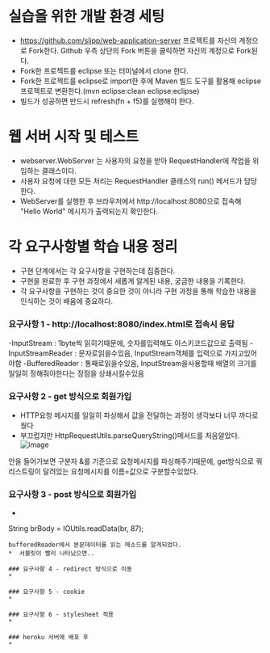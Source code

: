 # 실습을 위한 개발 환경 세팅
* https://github.com/slipp/web-application-server 프로젝트를 자신의 계정으로 Fork한다. Github 우측 상단의 Fork 버튼을 클릭하면 자신의 계정으로 Fork된다.
* Fork한 프로젝트를 eclipse 또는 터미널에서 clone 한다.
* Fork한 프로젝트를 eclipse로 import한 후에 Maven 빌드 도구를 활용해 eclipse 프로젝트로 변환한다.(mvn eclipse:clean eclipse:eclipse)
* 빌드가 성공하면 반드시 refresh(fn + f5)를 실행해야 한다.

# 웹 서버 시작 및 테스트
* webserver.WebServer 는 사용자의 요청을 받아 RequestHandler에 작업을 위임하는 클래스이다.
* 사용자 요청에 대한 모든 처리는 RequestHandler 클래스의 run() 메서드가 담당한다.
* WebServer를 실행한 후 브라우저에서 http://localhost:8080으로 접속해 "Hello World" 메시지가 출력되는지 확인한다.

# 각 요구사항별 학습 내용 정리
* 구현 단계에서는 각 요구사항을 구현하는데 집중한다. 
* 구현을 완료한 후 구현 과정에서 새롭게 알게된 내용, 궁금한 내용을 기록한다.
* 각 요구사항을 구현하는 것이 중요한 것이 아니라 구현 과정을 통해 학습한 내용을 인식하는 것이 배움에 중요하다. 

### 요구사항 1 - http://localhost:8080/index.html로 접속시 응답
-InputStream : 1byte씩 읽히기때문에, 숫자를입력해도 아스키코드값으로 출력됨
-InputStreamReader : 문자로읽을수있음, InputStream객체를 입력으로 가지고있어야함
-BufferedReader : 통째로읽을수있음, InputStream을사용할때 배열의 크기를 일일히 정해줘야한다는 장점을 상쇄시킬수있음

### 요구사항 2 - get 방식으로 회원가입
* HTTP요청 메시지를 일일히 파싱해서 값을 전달하는 과정이 생각보다 너무 까다로웠다
* 부끄럽지만 HttpRequestUtils.parseQueryString()메서드를 처음알았다.
 ![image](https://user-images.githubusercontent.com/59333182/166653234-9f512a75-3ee4-48a8-8517-479bda8efba9.png)
 
안을 들어가보면 구분자 &를 기준으로 요청메시지를 파싱해주기때문에, get방식으로 쿼리스트링이 달려있는 요청메시지를 이름=값으로 구분할수있었다.

### 요구사항 3 - post 방식으로 회원가입
* ```java
String brBody = IOUtils.readData(br, 87);
``` 
bufferedReader에서 본문데이터를 읽는 메소드를 알게되었다.
*  서블릿이 빨리 나타났으면..

### 요구사항 4 - redirect 방식으로 이동
* 

### 요구사항 5 - cookie
* 

### 요구사항 6 - stylesheet 적용
* 

### heroku 서버에 배포 후
* 
